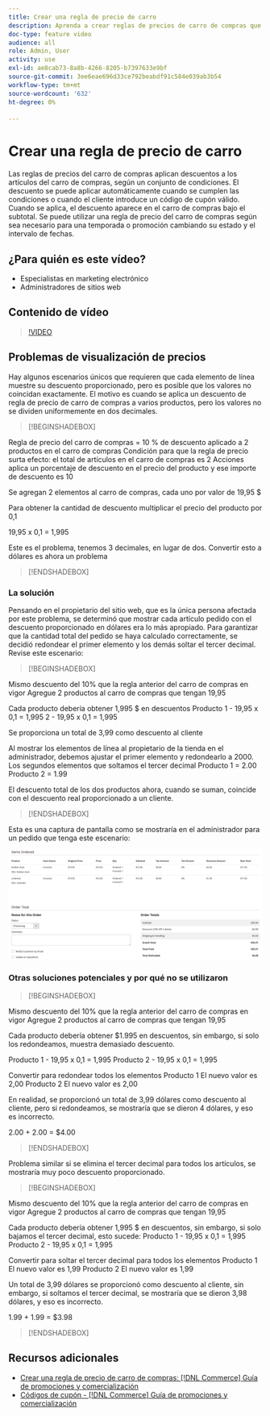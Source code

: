 ```yaml
---
title: Crear una regla de precio de carro
description: Aprenda a crear reglas de precios de carro de compras que apliquen descuentos en el carro de compras en función de un conjunto de condiciones.
doc-type: feature video
audience: all
role: Admin, User
activity: use
exl-id: ae8cab73-8a8b-4266-8205-b7397633e9bf
source-git-commit: 3ee6eae696d33ce792beabdf91c584e039ab3b54
workflow-type: tm+mt
source-wordcount: '632'
ht-degree: 0%

---
```


# Crear una regla de precio de carro

Las reglas de precios del carro de compras aplican descuentos a los artículos del carro de compras, según un conjunto de condiciones. El descuento se puede aplicar automáticamente cuando se cumplen las condiciones o cuando el cliente introduce un código de cupón válido. Cuando se aplica, el descuento aparece en el carro de compras bajo el subtotal. Se puede utilizar una regla de precio del carro de compras según sea necesario para una temporada o promoción cambiando su estado y el intervalo de fechas.

## ¿Para quién es este vídeo?

- Especialistas en marketing electrónico
- Administradores de sitios web

## Contenido de vídeo

>[!VIDEO](https://video.tv.adobe.com/v/343835?quality=12&learn=on)

## Problemas de visualización de precios

Hay algunos escenarios únicos que requieren que cada elemento de línea muestre su descuento proporcionado, pero es posible que los valores no coincidan exactamente. El motivo es cuando se aplica un descuento de regla de precio de carro de compras a varios productos, pero los valores no se dividen uniformemente en dos decimales.

>[!BEGINSHADEBOX]

Regla de precio del carro de compras = 10 % de descuento aplicado a 2 productos en el carro de compras Condición para que la regla de precio surta efecto: el total de artículos en el carro de compras es 2 Acciones aplica un porcentaje de descuento en el precio del producto y ese importe de descuento es 10

Se agregan 2 elementos al carro de compras, cada uno por valor de 19,95 $

Para obtener la cantidad de descuento multiplicar el precio del producto por 0,1

19,95 x 0,1 = 1,995

Este es el problema, tenemos 3 decimales, en lugar de dos. Convertir esto a dólares es ahora un problema

>[!ENDSHADEBOX]

### La solución

Pensando en el propietario del sitio web, que es la única persona afectada por este problema, se determinó que mostrar cada artículo pedido con el descuento proporcionado en dólares era lo más apropiado. Para garantizar que la cantidad total del pedido se haya calculado correctamente, se decidió redondear el primer elemento y los demás soltar el tercer decimal. Revise este escenario:

>[!BEGINSHADEBOX]

Mismo descuento del 10% que la regla anterior del carro de compras en vigor Agregue 2 productos al carro de compras que tengan 19,95

Cada producto debería obtener 1,995 $ en descuentos Producto 1 - 19,95 x 0,1 = 1,995 2 - 19,95 x 0,1 = 1,995

Se proporciona un total de 3,99 como descuento al cliente

Al mostrar los elementos de línea al propietario de la tienda en el administrador, debemos ajustar el primer elemento y redondearlo a 2000. Los segundos elementos que soltamos el tercer decimal Producto 1 = 2.00 Producto 2 = 1.99

El descuento total de los dos productos ahora, cuando se suman, coincide con el descuento real proporcionado a un cliente.
>[!ENDSHADEBOX]

Esta es una captura de pantalla como se mostraría en el administrador para un pedido que tenga este escenario:

![Vista de administración que muestra elementos ordenados con valores diferentes](../assets/commerce-admin-cart-price-rule-values-different.png)

### Otras soluciones potenciales y por qué no se utilizaron

>[!BEGINSHADEBOX]

Mismo descuento del 10% que la regla anterior del carro de compras en vigor Agregue 2 productos al carro de compras que tengan 19,95

Cada producto debería obtener $1.995 en descuentos, sin embargo, si solo los redondeamos, muestra demasiado descuento.

Producto 1 - 19,95 x 0,1 = 1,995 Producto 2 - 19,95 x 0,1 = 1,995

Convertir para redondear todos los elementos Producto 1 El nuevo valor es 2,00 Producto 2 El nuevo valor es 2,00

En realidad, se proporcionó un total de 3,99 dólares como descuento al cliente, pero si redondeamos, se mostraría que se dieron 4 dólares, y eso es incorrecto.

2.00 + 2.00 = $4.00

>[!ENDSHADEBOX]

Problema similar si se elimina el tercer decimal para todos los artículos, se mostraría muy poco descuento proporcionado.

>[!BEGINSHADEBOX]

Mismo descuento del 10% que la regla anterior del carro de compras en vigor Agregue 2 productos al carro de compras que tengan 19,95

Cada producto debería obtener 1,995 $ en descuentos, sin embargo, si solo bajamos el tercer decimal, esto sucede: Producto 1 - 19,95 x 0,1 = 1,995 Producto 2 - 19,95 x 0,1 = 1,995

Convertir para soltar el tercer decimal para todos los elementos Producto 1 El nuevo valor es 1,99 Producto 2 El nuevo valor es 1,99

Un total de 3,99 dólares se proporcionó como descuento al cliente, sin embargo, si soltamos el tercer decimal, se mostraría que se dieron 3,98 dólares, y eso es incorrecto.

1.99 + 1.99 = $3.98

>[!ENDSHADEBOX]


## Recursos adicionales

- [Crear una regla de precio de carro de compras: [!DNL Commerce] Guía de promociones y comercialización](https://experienceleague.adobe.com/docs/commerce-admin/marketing/promotions/cart-rules/price-rules-cart-create.html)
- [Códigos de cupón - [!DNL Commerce] Guía de promociones y comercialización](https://experienceleague.adobe.com/docs/commerce-admin/marketing/promotions/cart-rules/price-rules-cart-coupon.html)
